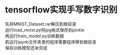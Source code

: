 # tensorflow实现手写数字识别  
先将MNIST_Dataset.rar解压到根目录  
运行load_mnist.py将jpg格式保存到pickle  
再运行train_model.py训练数据  
若运行ipynb文件夹里的程序需要程序移到根目录  
保存训练模型还未完成
